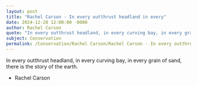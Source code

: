 ```yaml
---
layout: post
title: "Rachel Carson - In every outthrust headland in every"
date: 2024-12-28 12:00:00 -0000
author: Rachel Carson
quote: "In every outthrust headland, in every curving bay, in every grain of sand, there is the story of the earth."
subject: Conservation
permalink: /Conservation/Rachel Carson/Rachel Carson - In every outthrust headland in every
---
```


In every outthrust headland, in every curving bay, in every grain of sand, there is the story of the earth.

- Rachel Carson
